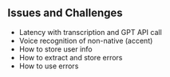 ## Issues and Challenges

- Latency with transcription and GPT API call
- Voice recognition of non-native (accent)
- How to store user info
- How to extract and store errors
- How to use errors